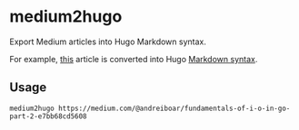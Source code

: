 # medium2hugo

Export Medium articles into Hugo Markdown syntax.

For example, [this](https://medium.com/@andreiboar/fundamentals-of-i-o-in-go-part-2-e7bb68cd5608) article is converted
into Hugo [Markdown syntax](https://raw.githubusercontent.com/zuzuleinen/medium2hugo/main/example.md).

## Usage

```shell
medium2hugo https://medium.com/@andreiboar/fundamentals-of-i-o-in-go-part-2-e7bb68cd5608
```
